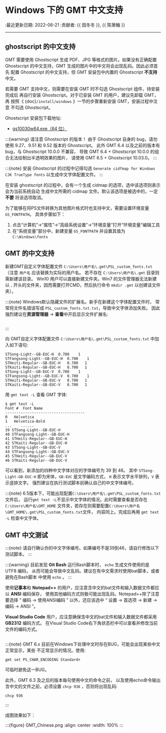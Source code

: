 # Windows 下的 GMT 中文支持

:最近更新日期: 2022-06-21
:贡献者: {{ 田冬冬 }}, {{ 陈箫翰 }}

---

## ghostscript 的中文支持

GMT 需要使用 Ghostscript 生成 PDF、JPG 等格式的图片。如果没有正确配置
Ghostscript 的中文支持，GMT 生成的图片中的中文将会出现乱码。因此必须首先
配置 Ghostscript 的中文支持，但 GMT 安装包中内置的 Ghostscript **不支持**中文。

若需要 GMT 支持中文，则需要在安装 GMT 时不勾选 Ghostscript 组件，待安装完成后
再自行安装 Ghostscript。对于已安装 GMT 的用户，建议先卸载 GMT，再
按照《 {doc}`/install/windows` 》一节的步骤重新安装 GMT，安装过程中注意
不勾选 Ghostscript。

Ghostscript 安装包下载地址:

- [gs10030w64.exe（64 位）](https://github.com/ArtifexSoftware/ghostpdl-downloads/releases/download/gs10030/gs10030w64.exe)

:::{warning}
请注意 Ghostscript 的版本！
由于 Ghostscript 自身的 bug，请勿使用 9.27、9.51 和 9.52 版本的 Ghostscript。
此外 GMT 6.4 以及之前的版本有 bug，与 Ghostscript 10.0.0 不兼容，
导致 GMT 6.4 + Ghostscript 10.0.0 的组合无法绘制出半透明效果的图片，
请使用 GMT 6.5 + Ghostscript 10.03.0。
:::

:::{note}
安装 Ghostscript 的过程中记得勾选 `Generate cidfmap for Windows CJK TrueType fonts`
以生成中文字体配置文件。
:::

在安装 ghostscript 的过程中，会有一个生成 cidmap 的选项，选中该选项则表示会为当前系统自动
生成中文所需的 cidmap 文件。默认该选项是被选中的，一定 **不要** 将该选项取消。

为了能够在将PS文件转换为其他图片格式时也支持中文，需要设置环境变量 `GS_FONTPATH`。
具体步骤如下：

1. 点击“计算机”->“属性”->“高级系统设置”->“环境变量”打开“环境变量”编辑工具
2. 在“系统变量”部分中，新建变量 `GS_FONTPATH` 并设置其值为 `C:\Windows\fonts`

## GMT 的中文支持

新建GMT自定义字体配置文件 `C:\Users\用户名\.gmt\PSL_custom_fonts.txt`
（注意 `用户名` 应该替换为实际的用户名。
若不存在 `C:\Users\用户名\.gmt` 目录则需新建该目录。
Win10 用户可以直接新建文件夹。Win7 的文件管理器无法新建
以 **.** 开头的文件夹，因而需要打开CMD，然后执行命令 `mkdir .gmt` 以创建该文件夹）。

:::{note}
Windows默认隐藏文件的扩展名。新手在新建这个字体配置文件时，
常常将文件名错误写成 `PSL_custom_fonts.txt.txt`，导致中文字体添加失败。
因此强烈建议在**资源管理器** -> **查看**中开启显示文件扩展名:

```{image} chinese-extension.png
```
:::

向 GMT自定义字体配置文件 `C:\Users\用户名\.gmt\PSL_custom_fonts.txt` 中加入如下语句:

```
STSong-Light--GB-EUC-H  0.700    1
STFangsong-Light--GB-EUC-H  0.700    1
STHeiti-Regular--GB-EUC-H   0.700   1
STKaiti-Regular--GB-EUC-H   0.700   1
STSong-Light--GB-EUC-V  0.700    1
STFangsong-Light--GB-EUC-V  0.700    1
STHeiti-Regular--GB-EUC-V   0.700   1
STKaiti-Regular--GB-EUC-V   0.700   1
```

用 `gmt text -L` 查看 GMT 字体:

```
$ gmt text -L
Font #  Font Name
------------------------------------
0   Helvetica
1   Helvetica-Bold
...    ......
39 STSong-Light--GB-EUC-H
40 STFangsong-Light--GB-EUC-H
41 STHeiti-Regular--GB-EUC-H
42 STKaiti-Regular--GB-EUC-H
43 STSong-Light--GB-EUC-V
44 STFangsong-Light--GB-EUC-V
45 STHeiti-Regular--GB-EUC-V
46 STKaiti-Regular--GB-EUC-V
```

可以看到，新添加的四种中文字体对应的字体编号为 39 到 46。
其中 `STSong-Light-GB-EUC-H` 即为宋体，`GB-EUC` 是文字编码方式，
`H` 表示文字水平排列，`V` 表示竖排文字。
强烈建议在执行测试脚本前确认自己的中文字体编号。

:::{note}
6.5版本下，可能出现配置`C:\Users\用户名\.gmt\PSL_custom_fonts.txt`文件后，
运行`gmt text -L`不显示中文字体的情况。此时需要查看是否存在`C:\Users\用户名\GMT_HOME`
文件夹，若存在则需要配置`C:\Users\用户名\GMT_HOME\.gmt\PSL_custom_fonts.txt`文件，
内容同上。完成后再用 `gmt text -L` 检查中文字体。

## GMT 中文测试

:::{note}
请自行确认你的中文字体编号。如果编号不是39到46，请自行修改以下测试脚本。
:::

:::{warning}
目前发现 **Git Bash** 运行Bash脚本时， `echo` 生成文件使用的是 UTF8 编码，
从而可能会导致中文乱码。建议在有中文需求时使用bat脚本，或者避免在Bash脚本
中使用 `echo` 。
:::

使用**记事本**和 **Notepad++** 的用户，应注意含中文的bat文件和输入数据文件都应以 **ANSI** 编码保存，
使用其他编码方式则极可能出现乱码。Notepad++除了注意要选择 “ 编码 -> 使用ANSI编码 ” 以外，还应该选中
“ 设置 -> 首选项 -> 新建 -> 编码 -> ANSI ”。

**Visual Studio Code** 用户，应注意确保含中文的bat文件和输入数据文件都采用 **GB2312** 编码方式。
在Visual Studio Code右下角状态栏中可以查看并修改当前文件的编码方式。

```{literalinclude} GMT_Chinese.bat
```

:::{note}
GMT 6.x 目前在Windows下处理中文时存在BUG，可能会出现某些中文正常显示，某些
不正常显示的情况。使用:

```
gmt set PS_CHAR_ENCODING Standard+
```

可临时避免这一BUG。

此外，GMT 6.3 及之后的版本每句使用中文的命令之前，
以及使用echo命令输出含中文的文件之前，必须设置 `chcp 936` ，否则将出现乱码:

```
chcp 936
```
:::

成图效果如下：

:::{figure} GMT_Chinese.png
:align: center
:width: 100%
:::
